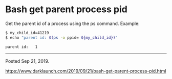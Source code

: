 # Bash get parent process pid

Get the parent id of a process using the ps command. Example:

```bash
$ my_child_id=41219
$ echo "parent id: $(ps -o ppid= ${my_child_id})"
```

```
parent id:   1
```

---

Posted Sep 21, 2019.

https://www.darklaunch.com/2019/09/21/bash-get-parent-process-pid.html